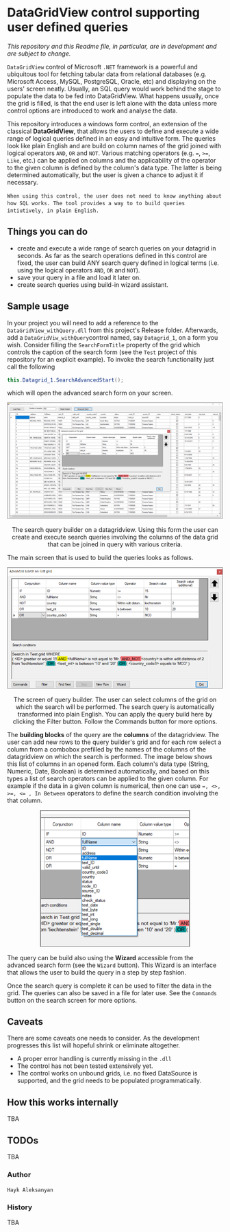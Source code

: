 # DataGridView control supporting user defined queries

*This repository and this Readme file, in particular, are in development and are subject to change.*

``DataGridView`` control of Microsoft ``.NET`` framework is a powerful and ubiquitous tool for fetching tabular data from relational databases (e.g. Microsoft Access, MySQL, PostgreSQL, Oracle, etc) and displaying on the users' screen neatly. Usually, an SQL query would work behind the stage to populate the data to be fed into DataGridView. What happens usually, once the grid is filled, is that the end user is left alone with the data unless more control options are introduced to work and analyse the data.


This repository introduces a windows form control, an extension of the classical **DataGridView**, that allows the users to define and execute a wide range of logical queries defined in an easy and intuitive form. The queries look like plain English and are build on column names of the grid joined with logical operators ``AND``, ``OR`` and ``NOT``. Various matching operators (e.g. ``=``, ``>=``, ``Like``, etc.) can be applied on columns and the applicability of the operator to the given column is defined by the column's data type. The latter is being determined automatically, but the user is given a chance to adjust it if necessary.

``
When using this control, the user does not need to know anything about how SQL works. The tool provides a way to to build queries intiutively, in plain English.
``

## Things you can do

- create and execute a wide range of search queries on your datagrid in seconds. As far as the search operations defined in this control are fixed, the user can build ANY search query defined in logical terms (i.e. using the logical operators ``AND``, ``OR`` and ``NOT``). 
- save your query in a file and load it later on.
- create search queries using build-in wizard assistant.

## Sample usage

In your project you will need to add a reference to the ``DataGridView_withQuery.dll`` from this project's Release folder. Afterwards,  add a ``DataGridViw_withQuery``control named, say ``Datagrid_1``, on a form you wish. Consider filling the ``SearchFormTitle`` property of the grid which controls the caption of the search form (see the ``Test`` project of this repository for an explicit example).
To invoke the search functionality just call the following

```C#
this.Datagrid_1.SearchAdvancedStart();
```
which will open the advanced search form on your screen.

<p align="center">
  <img src ="https://github.com/hayk314/datagridview-with-query/blob/master/screenshots/searchGrid_onDGV.png" alt = "DataGrid Query Builder">
</p>
<p align="center">
The search query builder on a datagridview. Using this form the user can create and execute search queries involving the columns of the data grid that can be joined in query with various criteria.</b>
</p>

The main screen that is used to build the queries looks as follows.
<p align="center">
  <img src ="https://github.com/hayk314/datagridview-with-query/blob/master/screenshots/searchGrid_example.png" alt = "DataGrid Query Builder">
</p>
<p align="center">
The screen of query builder. The user can select columns of the grid on which the search will be performed. The search query is automatically transformed into plain English. You can apply the query build here  by clicking the Filter button. Follow the Commands button for more options.</b>
</p>

The **building blocks** of the query are the **columns** of the datagridview. The user can add new rows to the query builder's grid and for each row select a column from a combobox prefilled by the names of the columns of the datagridview on which the search is performed.
The image below shows this list of columns in an opened form. Each column's data type (String, Numeric, Date, Boolean) is determined automatically, and based on this types a list of search operators can be applied to the given column. For example if the data in a given column is numerical, then one can use ``=, <>, >=, <= , In Between`` operators to define the search condition involving the that column. 

<p align="center">
  <img src ="https://github.com/hayk314/datagridview-with-query/blob/master/screenshots/ColumnNameCombo.png" width="350" alt = "Columns of DataGridView in Query Builder">
</p>

The query can be build also using the **Wizard** accessible from the advanced search form (see the ``Wizard`` button). This Wizard is an interface that allows the user to build the query in a step by step fashion.

Once the search query is complete it can be used to filter the data in the grid. The queries can also be saved in a file for later use.
See the ``Commands`` button on the search screen for more options.

## Caveats

There are some caveats one needs to consider. As the development progresses this list will hopeful shrink or eliminate altogether.

- A proper error handling is currently missing in the ``.dll``
- The control has not been tested extensively yet.
- The control works on unbound grids, i.e. no fixed DataSource is supported, and the grid needs to be populated programmatically.


## How this works internally

TBA

## TODOs

TBA

### Author

`Hayk Aleksanyan`

### History

TBA

